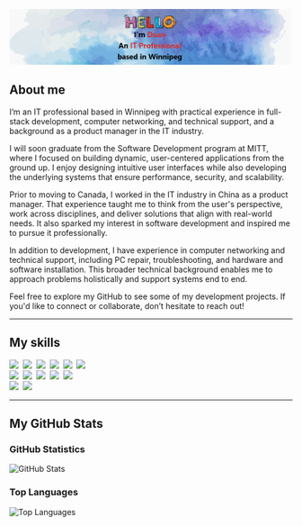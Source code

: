 ![](./assets/banner.png)

## About me

I’m an IT professional based in Winnipeg with practical experience in full-stack development, computer networking, and technical support, and a background as a product manager in the IT industry.

I will soon graduate from the Software Development program at MITT, where I focused on building dynamic, user-centered applications from the ground up. I enjoy designing intuitive user interfaces while also developing the underlying systems that ensure performance, security, and scalability.

Prior to moving to Canada, I worked in the IT industry in China as a product manager. That experience taught me to think from the user's perspective, work across disciplines, and deliver solutions that align with real-world needs. It also sparked my interest in software development and inspired me to pursue it professionally.

In addition to development, I have experience in computer networking and technical support, including PC repair, troubleshooting, and hardware and software installation. This broader technical background enables me to approach problems holistically and support systems end to end.

Feel free to explore my GitHub to see some of my development projects. If you'd like to connect or collaborate, don’t hesitate to reach out!

---

## My skills
<p>
    <img src="https://img.shields.io/badge/Front%20end-HTML-blue?logoSize=auto")/>&nbsp;
    <img src="https://img.shields.io/badge/Front%20end-CSS-blue?logoSize=auto")/>&nbsp;
    <img src="https://img.shields.io/badge/Front%20end-JavaScript-blue?logoSize=auto")/>&nbsp;
    <img src="https://img.shields.io/badge/Front%20end-React-blue?logoSize=auto")/>&nbsp;
    <img src="https://img.shields.io/badge/Front%20end-Bootstrap-blue?logoSize=auto")/>&nbsp;
    <img src="https://img.shields.io/badge/Front%20end-Windows%20Forms-blue?logoSize=auto")/>&nbsp;
    <br>
    <img src="https://img.shields.io/badge/Back%20end-C%23-lightgreen?logoSize=auto")/>&nbsp;
    <img src="https://img.shields.io/badge/Back%20end-ASP.NET%20Core-lightgreen?logoSize=auto")/>&nbsp;
    <img src="https://img.shields.io/badge/Back%20end-Node.js-lightgreen?logoSize=auto")/>&nbsp;
    <img src="https://img.shields.io/badge/Back%20end-SQL%20Server-lightgreen?logoSize=auto")/>&nbsp;
    <img src="https://img.shields.io/badge/Back%20end-xUnit-lightgreen?logoSize=auto")/>&nbsp;
    <br>
    <img src="https://img.shields.io/badge/IT-Computer%20Networking-purple?logoSize=auto")/>&nbsp;
    <img src="https://img.shields.io/badge/IT-Technical%20Support-purple?logoSize=auto")/>&nbsp;
</P>

---

## My GitHub Stats

### GitHub Statistics
![GitHub Stats](https://github-readme-stats.vercel.app/api?username=DuanWong&show_icons=true&theme=dracula)


### Top Languages
![Top Languages](https://github-readme-stats.vercel.app/api/top-langs/?username=DuanWong&layout=donut&theme=dracula)
